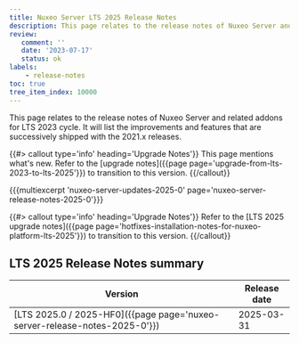 ```yaml
---
title: Nuxeo Server LTS 2025 Release Notes
description: This page relates to the release notes of Nuxeo Server and related addons for the 2023 cycle.
review:
   comment: ''
   date: '2023-07-17'
   status: ok
labels:
    - release-notes
toc: true
tree_item_index: 10000
---
```


This page relates to the release notes of Nuxeo Server and related addons for LTS 2023 cycle. It will list the improvements and features that are successively shipped with the 2021.x releases.


{{#> callout type='info' heading='Upgrade Notes'}}
This page mentions what's new. Refer to the [upgrade notes]({{page page='upgrade-from-lts-2023-to-lts-2025'}}) to transition to this version.
{{/callout}}

{{{multiexcerpt 'nuxeo-server-updates-2025-0' page='nuxeo-server-release-notes-2025-0'}}}

{{#> callout type='info' heading='Upgrade Notes'}}
Refer to the [LTS 2025 upgrade notes]({{page page='hotfixes-installation-notes-for-nuxeo-platform-lts-2025'}}) to transition to this version.
{{/callout}}

## LTS 2025 Release Notes summary

| Version                                                                       | Release date                 |
| ----------------------------------------------------------------------------- | ---------------------------- |
| [LTS 2025.0 / 2025-HF0]({{page page='nuxeo-server-release-notes-2025-0'}}) | 2025-03-31 |























